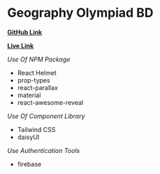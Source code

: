 # Geography Olympiad BD

**[GitHub Link](https://github.com/takbirgazi/geographyolympiadbd-client)**

**[Live Link](https://digitalitsoft-9aa51.web.app)**

*Use Of NPM Package*

* React Helmet
* prop-types
* react-parallax
* material
* react-awesome-reveal


*Use Of Component Library*

* Tailwind CSS
* daisyUI 


*Use Authentication Tools*

* firebase


